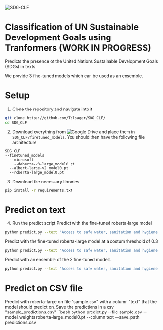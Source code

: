 ![SDG-CLF](https://user-images.githubusercontent.com/73647490/172805470-ffb6a817-7334-40c0-9249-97b8036219ec.jpg)

# Classification of UN Sustainable Development Goals using Tranformers (WORK IN PROGRESS)
Predicts the presence of the United Nations Sustainable Development Goals (SDGs) in texts.

We provide 3 fine-tuned models which can be used as an ensemble.

# Setup
1. Clone the repository and navigate into it
```bash
git clone https://github.com/Tolsager/SDG_CLF/
cd SDG_CLF
```

2. Download everything from ![Google Drive](https://drive.google.com/drive/u/2/folders/1kRPZtGJyI9dRq59wQSMxEeDHgQ-erw_m) and place them in `SDG_CLF/finetuned_models`.
You should then have the following file architecture
```
SDG_CLF
--finetuned_models
  --microsoft
    --deberta-v3-large_model0.pt
  --albert-large-v2_model0.pt
  --roberta-large_model0.pt
```

3. Download the necessary libraries
```bash
pip install -r requirements.txt
```
# Predict on text
4. Run the predict script
Predict with the fine-tuned roberta-large model
```bash
python predict.py --text "Access to safe water, sanitation and hygiene is the most basic human need for health and well-being." --model_weights roberta-large_model0.pt 
```

Predict with the fine-tuned roberta-large model at a costum threshold of 0.3
```bash
python predict.py --text "Access to safe water, sanitation and hygiene is the most basic human need for health and well-being." --model_weights roberta-large_model0.pt --threshold 0.3
```

Predict with an ensemble of the 3 fine-tuned models
```bash
python predict.py --text "Access to safe water, sanitation and hygiene is the most basic human need for health and well-being." --model_weights roberta-large_model0.pt albert-large-v2_model0.pt microsoft/deberta-v3-large_model0.pt 
```

# Predict on CSV file
Predict with roberta-large on file "sample.csv" with a column "text" that the model should predict on. Save the predictions in a csv "sample_predictions.csv"
``bash
python predict.py --file sample.csv --model_weights roberta-large_model0.pt --column text --save_path predictions.csv
```
